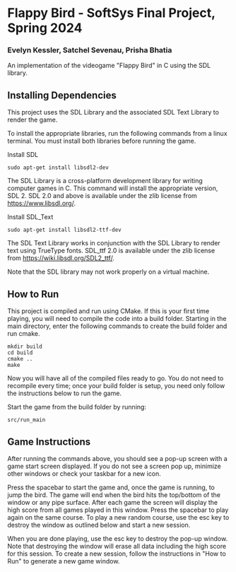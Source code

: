 # Flappy Bird - SoftSys Final Project, Spring 2024
### Evelyn Kessler, Satchel Sevenau, Prisha Bhatia
An implementation of the videogame "Flappy Bird" in C using the SDL library.

## Installing Dependencies
This project uses the SDL Library and the associated SDL Text Library to render the game. 

To install the appropriate libraries, run the following commands from a linux terminal. You must install both libraries before running the game.

Install SDL
```
sudo apt-get install libsdl2-dev
```
The SDL Library is a cross-platform development library for writing computer games in C. This command will install the appropriate version, SDL 2. SDL 2.0 and above is available under the zlib license from https://www.libsdl.org/.


Install SDL_Text
```
sudo apt-get install libsdl2-ttf-dev 
```
The SDL Text Library works in conjunction with the SDL Library to render text using TrueType fonts. SDL_ttf 2.0 is available under the zlib license from https://wiki.libsdl.org/SDL2_ttf/. 

Note that the SDL library may not work properly on a virtual machine.

## How to Run
This project is compiled and run using CMake. If this is your first time playing, you will need to compile the code into a build folder. Starting in the main directory, enter the following commands to create the build folder and run cmake.
```
mkdir build
cd build
cmake ..
make
```
Now you will have all of the compiled files ready to go. You do not need to recompile every time; once your build folder is setup, you need only follow the instructions below to run the game.

Start the game from the build folder by running:
```
src/run_main
```

## Game Instructions
After running the commands above, you should see a pop-up screen with a game start screen displayed. If you do not see a screen pop up, minimize other windows or check your taskbar for a new icon.

Press the spacebar to start the game and, once the game is running, to jump the bird. The game will end when the bird hits the top/bottom of the window or any pipe surface. After each game the screen will display the high score from all games played in this window. Press the spacebar to play again on the same course. To play a new random course, use the esc key to destroy the window as outlined below and start a new session.

When you are done playing, use the esc key to destroy the pop-up window. Note that destroying the window will erase all data including the high score for this session. To create a new session, follow the instructions in "How to Run" to generate a new game window.
